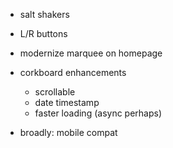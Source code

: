 * salt shakers
* L/R buttons
* modernize marquee on homepage
* corkboard enhancements
    * scrollable
    * date timestamp
    * faster loading (async perhaps)
    
* broadly: mobile compat